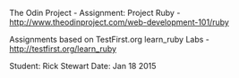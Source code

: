 The Odin Project - Assignment: Project Ruby - http://www.theodinproject.com/web-development-101/ruby

Assignments based on TestFirst.org learn_ruby Labs - http://testfirst.org/learn_ruby

Student: Rick Stewart Date: Jan 18 2015